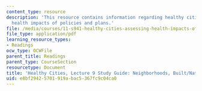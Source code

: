 ```yaml
---
content_type: resource
description: 'This resource contains information regarding healthy cities: Assessing
  health impacts of policies and plans.'
file: /media/courses/11-s941-healthy-cities-assessing-health-impacts-of-policies-and-plans-spring-2016/e8bf29425701919abac5367fc9c04ca0_MIT11_S941S16_Class9Guide.pdf
file_type: application/pdf
learning_resource_types:
- Readings
ocw_type: OCWFile
parent_title: Readings
parent_type: CourseSection
resourcetype: Document
title: 'Healthy Cities, Lecture 9 Study Guide: Neighborhoods, Built/Natural'
uid: e8bf2942-5701-919a-bac5-367fc9c04ca0
---
```

